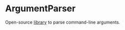 # ArgumentParser

Open-source [library](https://github.com/apple/swift-argument-parser) to parse command-line arguments.
